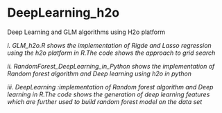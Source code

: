 # DeepLearning_h2o
Deep Learning and GLM algorithms using H2o platform

*i. GLM_h2o.R shows the implementation of Rigde and Lasso regression using the h2o platform in R.The code shows the approach to grid search*

*ii. RandomForest_DeepLearning_in_Python shows the implementation of Random forest algorithm and Deep learning using h2o in python*

*iii. DeepLearning :implementation of Random forest algorithm and Deep learning in R.The code shows the generation of deep learning features which are further used to build random forest model on the data set*
